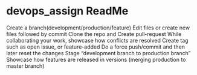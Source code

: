 # devops_assign ReadMe

Create a branch(development/production/feature)
Edit files or create new files followed by commit
Clone the repo and Create pull-request
While collaborating your work, showcase how conflicts are resolved
Create tag such as open issue, or feature-added
Do a force push/commit and then later reset the changes
Stage “development branch to production branch”
Showcase how features are released in versions (merging production to master branch)
